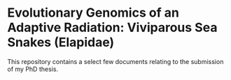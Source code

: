 # Evolutionary Genomics of an Adaptive Radiation: Viviparous Sea Snakes (Elapidae)

This repository contains a select few documents relating to the submission of my PhD thesis.

